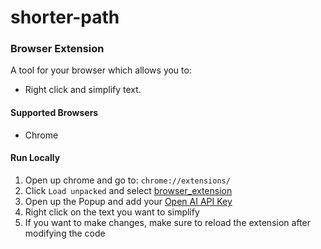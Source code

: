 # shorter-path

### Browser Extension
A tool for your browser which allows you to:
- Right click and simplify text.

#### Supported Browsers
- Chrome

#### Run Locally
1. Open up chrome and go to: `chrome://extensions/`
1. Click `Load unpacked` and select [browser_extension](/browser_extension/)
1. Open up the Popup and add your [Open AI API Key](https://platform.openai.com/account/api-keys)
1. Right click on the text you want to simplify
1. If you want to make changes, make sure to reload the extension after modifying the code
